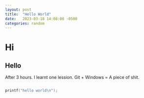```yaml
---
layout: post
title:  "Hello World"
date:   2023-03-18 14:08:00 -0500
categories: random
---
```


# Hi


## Hello


After 3 hours. I learnt one lession. Git + Windows = A piece of shit.



```c

printf("hello world\n");

```

